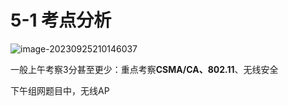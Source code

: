 # 5-1 考点分析

![image-20230925210146037](https://img.yatjay.top/md/image-20230925210146037.png)

一般上午考察3分甚至更少：重点考察**CSMA/CA、802.11**、无线安全

下午组网题目中，无线AP